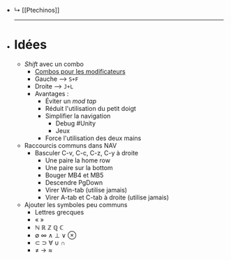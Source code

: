 - ↳ [[Ptechinos]]
  ***
- # Idées
	- *Shift* avec un combo
		- [Combos pour les modificateurs](https://jasoncarloscox.com/blog/combo-mods/)
		- Gauche --> `S+F`
		- Droite    --> `J+L`
		- Avantages :
			- Éviter un *mod tap*
			- Réduit l'utilisation du petit doigt
			- Simplifier la navigation
				- Debug #Unity
				- Jeux
			- Force l'utilisation des deux mains
	- Raccourcis communs dans NAV
		- Basculer C-v, C-c, C-z, C-y à droite
			- Une paire la home row
			- Une paire sur la bottom
			- Bouger MB4 et MB5
			- Descendre PgDown
			- Virer Win-tab (utilise jamais)
			- Virer A-tab et C-tab à droite (utilise jamais)
	- Ajouter les symboles peu communs
		- Lettres grecques
		- « »
		- ℕ ℝ ℤ ℚ ℂ
		- ∅ ∞ ∧ ⊥ ∨ ⊗
		- ⊂ ⊃ ∀ ∪ ∩
		- ≠ → ≈